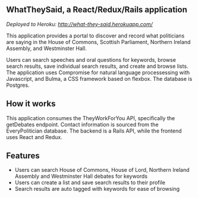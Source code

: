 
## WhatTheySaid, a React/Redux/Rails application

*Deployed to Heroku: http://what-they-said.herokuapp.com/*

This application provides a portal to discover and record what politicians are saying in the House of Commons, Scottish Parliament, Northern Ireland Assembly, and Westminster Hall. 

Users can search speeches and oral questions for keywords, browse search results, save individual search results, and create and browse lists. The application uses Compromise for natural language processessing with Javascript, and Bulma, a CSS framework based on flexbox. The database is Postgres.  

## How it works

This application consumes the TheyWorkForYou API, specifically the getDebates endpoint. Contact information is sourced from the EveryPolitician database. The backend is a Rails API, while the frontend uses React and Redux.

## Features

* Users can search House of Commons, House of Lord, Northern Ireland Assembly and Westminster Hall debates for keywords
* Users can create a list and save search results to their profile
* Search results are auto tagged with keywords for ease of browsing

